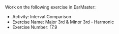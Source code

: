 Work on the following exercise in EarMaster:
- Activity: Interval Comparison
- Exercise Name: Major 3rd & Minor 3rd - Harmonic
- Exercise Number: 17.9
